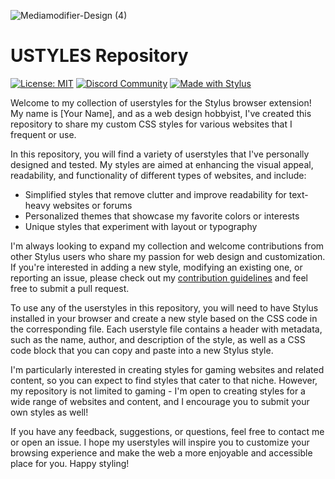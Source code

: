 ![Mediamodifier-Design (4)](https://user-images.githubusercontent.com/114904150/224700423-5816dc3a-0b1d-4ac0-82a9-6c9b66777ca9.svg)
# USTYLES Repository

[![License: MIT](https://img.shields.io/badge/License-MIT-7FB3D5?style=for-the-badge&logo=none&labelColor=2C2F33)](https://opensource.org/licenses/MIT) [![Discord Community](https://img.shields.io/badge/Discord-Join%20Our%20Community-9BA3B3?style=for-the-badge&logo=discord&logoColor=ffffff&labelColor=2C2F33)](https://discord.gg/T8AyCMVePv) [![Made with Stylus](https://img.shields.io/badge/Made%20With-Stylus-D5A2A2?style=for-the-badge&logo=none&labelColor=2C2F33)](https://github.com/openstyles/stylus)

Welcome to my collection of userstyles for the Stylus browser extension! My name is [Your Name], and as a web design hobbyist, I've created this repository to share my custom CSS styles for various websites that I frequent or use.

In this repository, you will find a variety of userstyles that I've personally designed and tested. My styles are aimed at enhancing the visual appeal, readability, and functionality of different types of websites, and include:

- Simplified styles that remove clutter and improve readability for text-heavy websites or forums
- Personalized themes that showcase my favorite colors or interests
- Unique styles that experiment with layout or typography

I'm always looking to expand my collection and welcome contributions from other Stylus users who share my passion for web design and customization. If you're interested in adding a new style, modifying an existing one, or reporting an issue, please check out my [contribution guidelines](CONTRIBUTING.md) and feel free to submit a pull request.

To use any of the userstyles in this repository, you will need to have Stylus installed in your browser and create a new style based on the CSS code in the corresponding file. Each userstyle file contains a header with metadata, such as the name, author, and description of the style, as well as a CSS code block that you can copy and paste into a new Stylus style.

I'm particularly interested in creating styles for gaming websites and related content, so you can expect to find styles that cater to that niche. However, my repository is not limited to gaming - I'm open to creating styles for a wide range of websites and content, and I encourage you to submit your own styles as well!

If you have any feedback, suggestions, or questions, feel free to contact me or open an issue. I hope my userstyles will inspire you to customize your browsing experience and make the web a more enjoyable and accessible place for you. Happy styling!
